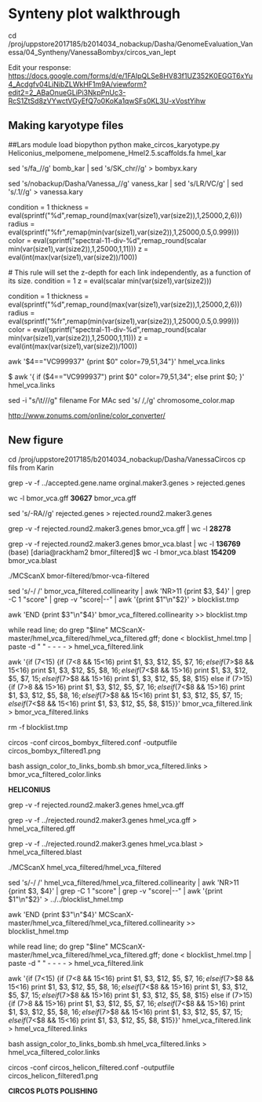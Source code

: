 # Synteny plot walkthrough
cd /proj/uppstore2017185/b2014034_nobackup/Dasha/GenomeEvaluation_Vanessa/04_Syntheny/VanessaBombyx/circos_van_lept

Edit your response: https://docs.google.com/forms/d/e/1FAIpQLSe8HV83f1UZ352K0EGGT6xYu4_Acdgfv04LiNibZLWkHF1m9A/viewform?edit2=2_ABaOnueGLiPi3NkpPnUc3-RcS1ZtSd8zVYwctVGyEfQ7o0KoKa1qwSFs0KL3U-xVostYihw

## Making karyotype files
##Lars
module load biopython
python make_circos_karyotype.py Heliconius_melpomene_melpomene_Hmel2.5.scaffolds.fa hmel_kar

sed 's/fa_//g' bomb_kar | sed 's/SK_chr//g' > bombyx.kary

sed 's/nobackup\/Dasha\/Vanessa_//g' vaness_kar | sed 's/LR/VC/g' | sed 's/\.1//g' > vanessa.kary


condition  = 1
thickness  = eval(sprintf("%d",remap_round(max(var(size1),var(size2)),1,25000,2,6)))
radius     = eval(sprintf("%fr",remap(min(var(size1),var(size2)),1,25000,0.5,0.999)))
color      = eval(sprintf("spectral-11-div-%d",remap_round(scalar min(var(size1),var(size2)),1,25000,1,11)))
z          = eval(int(max(var(size1),var(size2))/100))
</rule>



<rules>

  <rule>	# This rule will set the z-depth for each link independently, as a function of its size.
    condition  = 1
    z          = eval(scalar min(var(size1),var(size2)))
  </rule>

  <rule>		
  condition  = 1
  thickness  = eval(sprintf("%d",remap_round(max(var(size1),var(size2)),1,25000,2,6)))
  radius     = eval(sprintf("%fr",remap(min(var(size1),var(size2)),1,25000,0.5,0.999)))
  color      = eval(sprintf("spectral-11-div-%d",remap_round(scalar min(var(size1),var(size2)),1,25000,1,11)))
  z          = eval(int(max(var(size1),var(size2))/100))
  </rule>

</rules>


awk '$4=="VC999937" {print $0" color=79,51,34"}' hmel_vca.links

$ awk '{
if ($4=="VC999937")
	print $0" color=79,51,34";
else
	print $0;
}' hmel_vca.links



sed -i "s/\\t\///g" filename
For MAc
sed 's/        /,/g' chromosome_color.map



http://www.zonums.com/online/color_converter/

## New figure
cd /proj/uppstore2017185/b2014034_nobackup/Dasha/VanessaCircos
cp fils from Karin

grep -v -f ../accepted.gene.name orginal.maker3.genes > rejected.genes

wc -l bmor_vca.gff
**30627** bmor_vca.gff

sed 's/-RA//g' rejected.genes > rejected.round2.maker3.genes

grep -v -f rejected.round2.maker3.genes bmor_vca.gff | wc -l
**28278**

grep -v -f rejected.round2.maker3.genes bmor_vca.blast | wc -l
**136769**
(base) [daria@rackham2 bmor_filtered]$ wc -l bmor_vca.blast
**154209** bmor_vca.blast

./MCScanX bmor-filtered/bmor-vca-filtered

sed 's/-/ /' bmor_vca_filtered.collinearity | awk 'NR>11 {print $3, $4}' | grep -C 1 "score" | grep -v "score\|--" | awk '{print $1"\n"$2}' > blocklist.tmp

awk 'END {print $3"\n"$4}'  bmor_vca_filtered.collinearity >> blocklist.tmp

while read line; do grep "$line" MCScanX-master/hmel_vca_filtered/hmel_vca_filtered.gff; done < blocklist_hmel.tmp | paste -d " " - - - - > hmel_vca_filtered.link

awk '{if ($7<$15) {if ($7<$8 && $15<$16) print $1, $3, $12, $5, $7, $16; else if ($7>$8 && $15<$16) print $1, $3, $12, $5, $8, $16; else if ($7<$8 && $15>$16) print $1, $3, $12, $5, $7, $15; else if ($7>$8 && $15>$16) print $1, $3, $12, $5, $8, $15}
 else if ($7>$15) {if ($7>$8 && $15>$16) print $1, $3, $12, $5, $7, $16; else if ($7<$8 && $15>$16) print $1, $3, $12, $5, $8, $16; else if ($7>$8 && $15<$16) print $1, $3, $12, $5, $7, $15; else if ($7<$8 && $15<$16) print $1, $3, $12, $5, $8, $15}}' bmor_vca_filtered.link > bmor_vca_filtered.links

rm -f blocklist.tmp

 circos -conf circos_bombyx_filtered.conf -outputfile circos_bombyx_filtered1.png

 bash assign_color_to_links_bomb.sh bmor_vca_filtered.links > bmor_vca_filtered_color.links

**HELICONIUS**

grep -v -f rejected.round2.maker3.genes hmel_vca.gff

grep -v -f ../rejected.round2.maker3.genes hmel_vca.gff > hmel_vca_filtered.gff

grep -v -f ../rejected.round2.maker3.genes hmel_vca.blast > hmel_vca_filtered.blast

./MCScanX hmel_vca_filtered/hmel_vca_filtered

sed 's/-/ /' hmel_vca_filtered/hmel_vca_filtered.collinearity | awk 'NR>11 {print $3, $4}' | grep -C 1 "score" | grep -v "score\|--" | awk '{print $1"\n"$2}' > ../../blocklist_hmel.tmp

awk 'END {print $3"\n"$4}'  MCScanX-master/hmel_vca_filtered/hmel_vca_filtered.collinearity >> blocklist_hmel.tmp

while read line; do grep "$line" MCScanX-master/hmel_vca_filtered/hmel_vca_filtered.gff; done < blocklist_hmel.tmp | paste -d " " - - - - > hmel_vca_filtered.link

awk '{if ($7<$15) {if ($7<$8 && $15<$16) print $1, $3, $12, $5, $7, $16; else if ($7>$8 && $15<$16) print $1, $3, $12, $5, $8, $16; else if ($7<$8 && $15>$16) print $1, $3, $12, $5, $7, $15; else if ($7>$8 && $15>$16) print $1, $3, $12, $5, $8, $15}
 else if ($7>$15) {if ($7>$8 && $15>$16) print $1, $3, $12, $5, $7, $16; else if ($7<$8 && $15>$16) print $1, $3, $12, $5, $8, $16; else if ($7>$8 && $15<$16) print $1, $3, $12, $5, $7, $15; else if ($7<$8 && $15<$16) print $1, $3, $12, $5, $8, $15}}' hmel_vca_filtered.link > hmel_vca_filtered.links

bash assign_color_to_links_bomb.sh hmel_vca_filtered.links > hmel_vca_filtered_color.links

circos -conf circos_helicon_filtered.conf -outputfile circos_helicon_filtered1.png

**CIRCOS PLOTS POLISHING**
